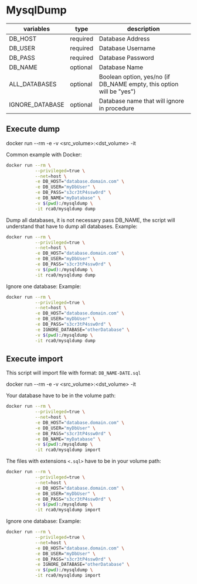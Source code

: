 # MysqlDump

variables | type | description
--- | --- | ---
DB_HOST | required | Database Address
DB_USER | required | Database Username
DB_PASS | required | Database Password
DB_NAME | optional | Database Name
ALL_DATABASES | optional | Boolean option, yes/no (if DB_NAME empty, this option will be "yes")
IGNORE_DATABASE | optional | Database name that will ignore in procedure

## Execute dump

docker run --rm -e <VARIABLE> -v <src_volume>:<dst_volume> -it <image> <command>

Common example with Docker:

```bash
docker run --rm \
           --privileged=true \
           --net=host \
           -e DB_HOST="database.domain.com" \
           -e DB_USER="myDbUser" \
           -e DB_PASS="s3cr3tP4ssw0rd" \
           -e DB_NAME="myDatabase" \
           -v $(pwd):/mysqldump \
           -it rca0/mysqldump dump
```

Dump all databases, it is not necessary pass DB_NAME, the script will understand that have to dump all databases.
Example:

```bash
docker run --rm \
           --privileged=true \
           --net=host \
           -e DB_HOST="database.domain.com" \
           -e DB_USER="myDbUser" \
           -e DB_PASS="s3cr3tP4ssw0rd" \
           -v $(pwd):/mysqldump \
           -it rca0/mysqldump dump
```

Ignore one database:
Example:

```bash
docker run --rm \
           --privileged=true \
           --net=host \
           -e DB_HOST="database.domain.com" \
           -e DB_USER="myDbUser" \
           -e DB_PASS="s3cr3tP4ssw0rd" \
           -e IGNORE_DATABASE="otherDatabase" \
           -v $(pwd):/mysqldump \
           -it rca0/mysqldump dump
```

## Execute import

This script will import file with format: `DB_NAME-DATE.sql`

docker run --rm -e <VARIABLE> -v <src_volume>:<dst_volume> -it <image> <command>

Your database have to be in the volume path:

```bash
docker run --rm \
           --privileged=true \
           --net=host \
           -e DB_HOST="database.domain.com" \
           -e DB_USER="myDbUser" \
           -e DB_PASS="s3cr3tP4ssw0rd" \
           -e DB_NAME="myDatabase" \
           -v $(pwd):/mysqldump \
           -it rca0/mysqldump import
```

The files with extensions `<.sql>` have to be in your volume path:

```bash
docker run --rm \
           --privileged=true \
           --net=host \
           -e DB_HOST="database.domain.com" \
           -e DB_USER="myDbUser" \
           -e DB_PASS="s3cr3tP4ssw0rd" \
           -v $(pwd):/mysqldump \
           -it rca0/mysqldump import
```

Ignore one database:
Example:

```bash
docker run --rm \
           --privileged=true \
           --net=host \
           -e DB_HOST="database.domain.com" \
           -e DB_USER="myDbUser" \
           -e DB_PASS="s3cr3tP4ssw0rd" \
           -e IGNORE_DATABASE="otherDatabase" \
           -v $(pwd):/mysqldump \
           -it rca0/mysqldump import
```
